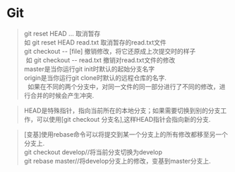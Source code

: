 # Git
>git reset HEAD <file>... 取消暂存<br />
  如 git reset HEAD read.txt 取消暂存的read.txt文件<br />
>git checkout -- [file] 撤销修改，将它还原成上次提交时的样子<br />
  如 git checkout -- read.txt 撤销对read.txt文件的修改<br />
>master是当你运行git init时默认的起始分支名字<br />
>origin是当你运行git clone时默认的远程仓库的名字.<br />
  
>如果在不同的两个分支中，对同一文件的同一部分进行了不同的修改，进行合并的时候会产生冲突.<br />

>HEAD是特殊指针，指向当前所在的本地分支；如果需要切换到别的分支工作，可以使用[git checkout 分支名],这样HEAD指针会指向新的分支.<br />

>[变基]使用rebase命令可以将提交到某一个分支上的所有修改都移至另一个分支上.<br />
>git checkout develop//将当前分支切换为develop<br />
>git rebase master//将develop分支上的修改，变基到master分支上.<br />
